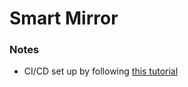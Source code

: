# Smart Mirror

### Notes

- CI/CD set up by following [this tutorial](https://fireship.io/lessons/ci-cd-with-google-cloud-build/)

